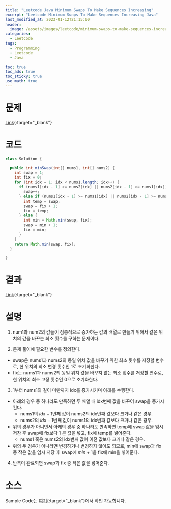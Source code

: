 ```yaml
---
title: "Leetcode Java Minimum Swaps To Make Sequences Increasing"
excerpt: "Leetcode Minimum Swaps To Make Sequences Increasing Java"
last_modified_at: 2023-01-12T21:15:00
header:
  image: /assets/images/leetcode/minimum-swaps-to-make-sequences-increasing.png
categories:
  - Leetcode
tags:
  - Programming
  - Leetcode
  - Java

toc: true
toc_ads: true
toc_sticky: true
use_math: true
---
```

# 문제
[Link](https://leetcode.com/problems/minimum-swaps-to-make-sequences-increasing){:target="_blank"}

# 코드
```java
class Solution {

  public int minSwap(int[] nums1, int[] nums2) {
    int swap = 1;
    int fix = 0;
    for (int idx = 1; idx < nums1.length; idx++) {
      if (nums1[idx - 1] >= nums2[idx] || nums2[idx - 1] >= nums1[idx]) {
        swap++;
      } else if (nums1[idx - 1] >= nums1[idx] || nums2[idx - 1] >= nums2[idx]) {
        int temp = swap;
        swap = fix + 1;
        fix = temp;
      } else {
        int min = Math.min(swap, fix);
        swap = min + 1;
        fix = min;
      }
    }
    return Math.min(swap, fix);
  }

}
```

# 결과
[Link](https://leetcode.com/problems/minimum-swaps-to-make-sequences-increasing/submissions/876758394/){:target="_blank"}

# 설명
1. num1과 num2의 값들이 점층적으로 증가하는 값의 배열로 만들기 위해서 같은 위치의 값을 바꾸는 최소 횟수를 구하는 문제이다.

2. 문제 풀이에 필요한 변수를 정의한다.
- swap은 nums1과 nums2의 동일 위치 값을 바꾸기 위한 최소 횟수를 저장할 변수로, 현 위치의 최소 변경 횟수인 1로 초기화한다.
- fix는 nums1과 nums2의 동일 위치 값을 바꾸지 않는 최소 횟수를 저장할 변수로, 현 위치의 최소 고정 횟수인 0으로 초기화한다.

3. 1부터 nums1의 길이 미만까지 idx를 증가시키며 아래를 수행한다.
- 아래의 경우 중 하나라도 만족하면 두 배열 내 idx번째 값을 바꾸어 swap을 증가시킨다.
  - nums1의 $idx - 1$번째 값이 nums2의 idx번째 값보다 크거나 같은 경우.
  - nums2의 $idx - 1$번째 값이 nums1의 idx번째 값보다 크거나 같은 경우.
- 위의 경우가 아니면서 아래의 경우 중 하나라도 만족하면 temp에 swap 값을 임시 저장 후 swap에 fix보다 1 큰 값을 넣고, fix에 temp를 넣어준다.
  - nums1 혹은 nums2의 idx번째 값이 이전 값보다 크거나 같은 경우.
- 위의 두 경우가 아니라면 변경하거나 변경하지 않아도 되므로, min에 swap과 fix 중 작은 값을 임시 저장 후 swap에 $min + 1$을 fix에 min을 넣어준다.

4. 반복이 완료되면 swap과 fix 중 작은 값을 넣어준다.

# 소스
Sample Code는 [여기](https://github.com/GracefulSoul/leetcode/blob/master/src/main/java/gracefulsoul/problems/MinimumSwapsToMakeSequencesIncreasing.java){:target="_blank"}에서 확인 가능합니다.